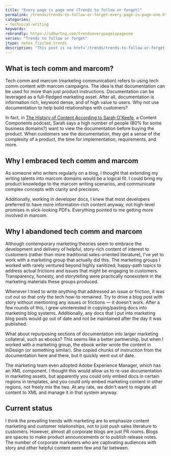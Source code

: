 ```yaml
---
title: "Every page is page one (Trends to follow or forget)"
permalink: /trends/trends-to-follow-or-forget-every-page-is-page-one.html
categories:
- technical-writing
keywords:
rebrandly: https://idbwrtng.com/trendseverypageispageone
series: "Trends to follow or forget"
jtype: notes_fizzled_trends
description: "This post is <a href='/trends/trends-to-follow-or-forget-intro.html'>part of a series on trends</a> that explores trends that I've either followed or forgotten, and why. The overall goal is to better understand the reasons that drive trend adoption or abandonment in my personal career. This post focuses on 'every page is page one'."
---
```


## What is tech comm and marcom?


Tech comm and marcom (marketing communication) refers to using tech comm content with marcom campaigns. The idea is that documentation can be used for more than just product instructions. Documentation can be leveraged as a full-fledged marketing asset. After all, documentation is information rich, keyword dense, and of high value to users. Why not use documentation to help build relationships with customers?

In fact, in [The History of Content According to Sarah O'Keefe](/blog/history-of-content-content-components-podcast/), a Content Components podcast, Sarah says a high number of people (80% for some business domains?) want to view the documentation before buying the product. When customers see the documentation, they get a sense of the complexity of a product, the time for implementation, requirements, and more.

## Why I embraced tech comm and marcom

As someone who writers regularly on a blog, I thought that extending my writing talents into marcom domains would be a logical fit. I could bring my product knowledge to the marcom writing scenarios, and communicate complex concepts with clarity and precision.

Additionally, working in developer docs, I knew that most developers preferred to have more information-rich content anyway, not high-level promises in slick-looking PDFs. Everything pointed to me getting more involved in marcom.

## Why I abandoned tech comm and marcom

Although contemporary marketing theories seem to embrace the development and delivery of helpful, story-rich content of interest to customers (rather than more traditional sales-oriented literature), I've yet to work with a marketing group that actually did this. The marketing groups I worked with rarely ventured beyond highly sanitized, happy-path topics to address actual frictions and issues that might be engaging to customers. Transparency, honesty, and storytelling were practically nonexistent in the marketing materials these groups produced.

Whenever I tried to write anything that addressed an issue or friction, it was cut out so that only the tech how-to remained. Try to drive a blog post with story without mentioning any issues or frictions &mdash; it doesn't work. After a few rounds of this, I grew uninterested in copying/pasting docs into marketing blog systems. Additionally, any docs that I put into marketing blog posts would go out of date and not be maintained after the day it was published.

What about repurposing sections of documentation into larger marketing collateral, such as ebooks? This seems like a better partnership, but when I worked with a marketing group, the ebook writer wrote the content in InDesign (or something similar). She copied chunks of instruction from the documentation here and there, but it quickly went out of date.

The marketing team even adopted Adobe Experience Manager, which has an XML component. I thought this would allow us to re-use documentation in marketing assets, but apparently you could only embed docs in certain regions in templates, and you could only embed marketing content in other regions, not freely mix the two. At any rate, we didn't want to migrate all content to XML and manage it in that system anyway.

## Current status

I think the prevailing trends with marketing are to emphasize content marketing and customer relationships, not to just push sales literature to customers. However, almost all corporate blogs are just PR rooms. Blogs are spaces to make product announcements or to publish release notes. The number of corporate marketers who are captivating audiences with story and other helpful content seem few and far between.
